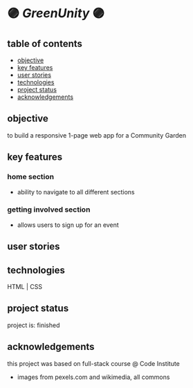 # :purple_circle: *GreenUnity* :purple_circle:

## table of contents

- [objective](#objective)
- [key features](#key-features)
- [user stories](#user-stories)
- [technologies](#technologies)
- [project status](#project-status)
- [acknowledgements](#acknowledgements)

## objective

to build a responsive 1-page web app for a Community Garden

## key features

### home section

- ability to navigate to all different sections

### getting involved section

- allows users to sign up for an event

## user stories

## technologies

HTML | CSS

## project status

project is: finished

## acknowledgements

this project was based on full-stack course @ Code Institute

- images from pexels.com and wikimedia, all commons
